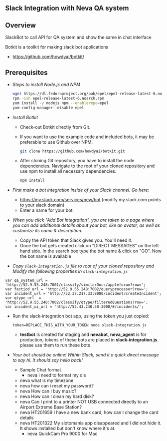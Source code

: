 ## Slack Integration with Neva QA system

Overview
---------
SlackBot to call API for QA system and show the same in chat interface

Botkit is a toolkit for making slack bot applications
- https://github.com/howdyai/botkit/

Prerequisites
-------------
- *Steps to install Node.js and NPM*
	
	```bash
    wget https://dl.fedoraproject.org/pub/epel/epel-release-latest-6.noarch.rpm
    rpm -ivh epel-release-latest-6.noarch.rpm
    yum install -y nodejs npm --enablerepo=epel
    yum-config-manager--disable epel
    ```
- *Install Botkit* 
    - Check-out Botkit directly from Git.
    - If you want to use the example code and included bots, it may be preferable to use Github over NPM.

        ```bash
        git clone https://github.com/howdyai/botkit.git
        ```
    - After cloning Git repository, you have to install the node dependencies. Navigate to the root of your cloned repository and use npm to install all necessary dependencies.

        ```bash
        npm install
        ```
- *First make a bot integration inside of your Slack channel. Go here:*
    - https://my.slack.com/services/new/bot (modify my.slack.com points to your slack domain)
    - Enter a name for your bot.
- *When you click "Add Bot Integration", you are taken to a page where you can add additional details about your bot, like an avatar, as well as customize its name & description.*
    - Copy the API token that Slack gives you. You'll need it.
    - Once the bot gets created click on "DIRECT MESSAGES" on the left hand side. In the search box type the bot name & click on "GO". Now the bot name is available

- *Copy ```slack-integration.js``` file to root of your cloned repository and Modify the following properties in ```slack-integration.js```*  
 ```
var qa_system_url = 'http://52.9.55.248:7001/classify/similarDocs/appleforum?row=';
var factiod_url = 'http://52.9.55.248:7002/queryprocessor?row=';
var incident_url = 'http://52.37.217.33:8080/incident/createIncident';
var qtype_url  = 'http://52.9.55.248:7002/classify/qtype/filteredQuestions?row=';
var incident_ui_url = 'http://52.43.240.50:3000/#/incidents/';
```
- Run the slack-integration bot app, using the token you just copied:

    ```token=REPLACE_THIS_WITH_YOUR_TOKEN node slack-integration.js```
    - **testbot** is created for staging and **nevabot**, **neva_agent** is for production, tokens of these bots are placed in **slack-integration.js**. please use them to run these bots
- *Your bot should be online! Within Slack, send it a quick direct message to say hi. It should say hello back!*
    - Sample Chat format
        - neva i need to format my dis
	 - neva what is my timezone
	 - neva how can i reset my password?
	 - neva How can I buy music?
	 - neva How can I clean my hard disk?
	 - neva Can I print to a printer NOT USB connected directly to an Airport Extreme Base Station?
	 - neva HT201659 I have a new bank card, how can I change the card details
	 - neva HT201322 My slotomania app disappeared and I did not hide it. It shows installed but don't know where it's at.
        - neva QuickCam Pro 9000 for Mac
